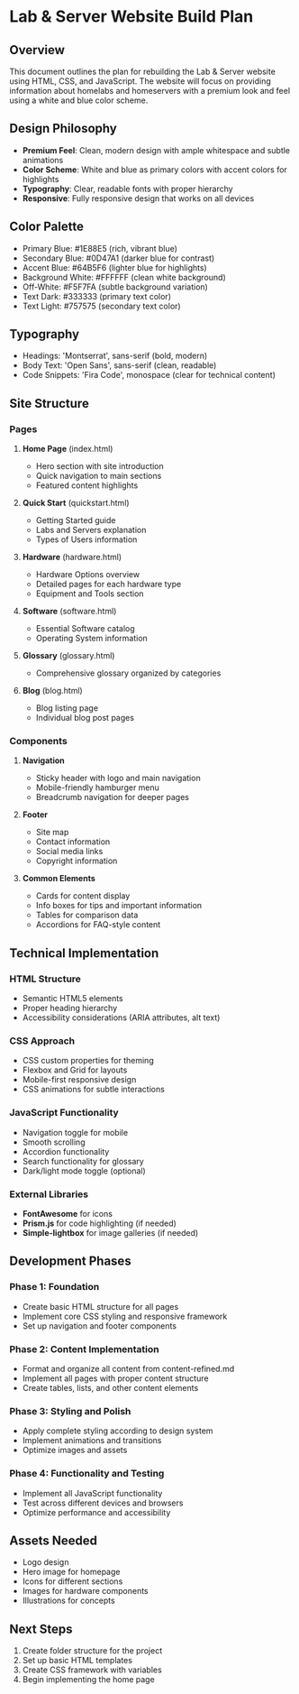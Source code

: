 # Lab & Server Website Build Plan

## Overview
This document outlines the plan for rebuilding the Lab & Server website using HTML, CSS, and JavaScript. The website will focus on providing information about homelabs and homeservers with a premium look and feel using a white and blue color scheme.

## Design Philosophy
- **Premium Feel**: Clean, modern design with ample whitespace and subtle animations
- **Color Scheme**: White and blue as primary colors with accent colors for highlights
- **Typography**: Clear, readable fonts with proper hierarchy
- **Responsive**: Fully responsive design that works on all devices

## Color Palette
- Primary Blue: #1E88E5 (rich, vibrant blue)
- Secondary Blue: #0D47A1 (darker blue for contrast)
- Accent Blue: #64B5F6 (lighter blue for highlights)
- Background White: #FFFFFF (clean white background)
- Off-White: #F5F7FA (subtle background variation)
- Text Dark: #333333 (primary text color)
- Text Light: #757575 (secondary text color)

## Typography
- Headings: 'Montserrat', sans-serif (bold, modern)
- Body Text: 'Open Sans', sans-serif (clean, readable)
- Code Snippets: 'Fira Code', monospace (clear for technical content)

## Site Structure

### Pages
1. **Home Page** (index.html)
   - Hero section with site introduction
   - Quick navigation to main sections
   - Featured content highlights

2. **Quick Start** (quickstart.html)
   - Getting Started guide
   - Labs and Servers explanation
   - Types of Users information

3. **Hardware** (hardware.html)
   - Hardware Options overview
   - Detailed pages for each hardware type
   - Equipment and Tools section

4. **Software** (software.html)
   - Essential Software catalog
   - Operating System information

5. **Glossary** (glossary.html)
   - Comprehensive glossary organized by categories

6. **Blog** (blog.html)
   - Blog listing page
   - Individual blog post pages

### Components
1. **Navigation**
   - Sticky header with logo and main navigation
   - Mobile-friendly hamburger menu
   - Breadcrumb navigation for deeper pages

2. **Footer**
   - Site map
   - Contact information
   - Social media links
   - Copyright information

3. **Common Elements**
   - Cards for content display
   - Info boxes for tips and important information
   - Tables for comparison data
   - Accordions for FAQ-style content

## Technical Implementation

### HTML Structure
- Semantic HTML5 elements
- Proper heading hierarchy
- Accessibility considerations (ARIA attributes, alt text)

### CSS Approach
- CSS custom properties for theming
- Flexbox and Grid for layouts
- Mobile-first responsive design
- CSS animations for subtle interactions

### JavaScript Functionality
- Navigation toggle for mobile
- Smooth scrolling
- Accordion functionality
- Search functionality for glossary
- Dark/light mode toggle (optional)

### External Libraries
- **FontAwesome** for icons
- **Prism.js** for code highlighting (if needed)
- **Simple-lightbox** for image galleries (if needed)

## Development Phases

### Phase 1: Foundation
- Create basic HTML structure for all pages
- Implement core CSS styling and responsive framework
- Set up navigation and footer components

### Phase 2: Content Implementation
- Format and organize all content from content-refined.md
- Implement all pages with proper content structure
- Create tables, lists, and other content elements

### Phase 3: Styling and Polish
- Apply complete styling according to design system
- Implement animations and transitions
- Optimize images and assets

### Phase 4: Functionality and Testing
- Implement all JavaScript functionality
- Test across different devices and browsers
- Optimize performance and accessibility

## Assets Needed
- Logo design
- Hero image for homepage
- Icons for different sections
- Images for hardware components
- Illustrations for concepts

## Next Steps
1. Create folder structure for the project
2. Set up basic HTML templates
3. Create CSS framework with variables
4. Begin implementing the home page